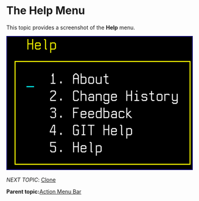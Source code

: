 # The Help Menu

This topic provides a screenshot of the **Help** menu.

![](media/g_help_menu.png)

*NEXT TOPIC*: [Clone](r_clone_lrp.md)

**Parent topic:**[Action Menu Bar](r_action_menu_bar_LRP.md)

